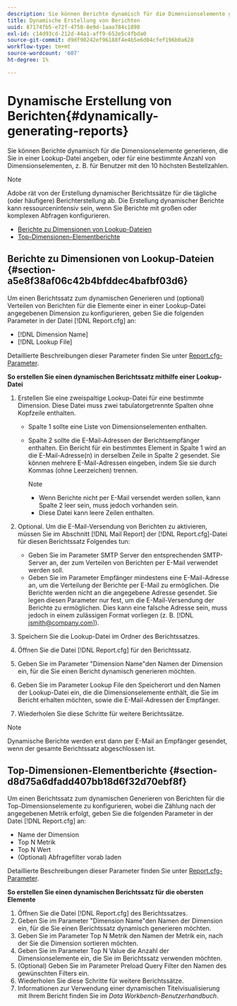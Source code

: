 ```yaml
---
description: Sie können Berichte dynamisch für die Dimensionselemente generieren, die Sie in einer Lookup-Datei angeben, oder für eine bestimmte Anzahl von Dimensionselementen, z. B. für Benutzer mit den 10 höchsten Bestellzahlen.
title: Dynamische Erstellung von Berichten
uuid: 87174fb5-e72f-4758-8e9d-1aaa784c1898
exl-id: c14d93cd-212d-44a1-aff9-652e5c4fbda0
source-git-commit: d9df90242ef96188f4e4b5e6d04cfef196b0a628
workflow-type: tm+mt
source-wordcount: '607'
ht-degree: 1%

---
```


# Dynamische Erstellung von Berichten{#dynamically-generating-reports}

Sie können Berichte dynamisch für die Dimensionselemente generieren, die Sie in einer Lookup-Datei angeben, oder für eine bestimmte Anzahl von Dimensionselementen, z. B. für Benutzer mit den 10 höchsten Bestellzahlen.

>[!NOTE]
>
>Adobe rät von der Erstellung dynamischer Berichtssätze für die tägliche (oder häufigere) Berichterstellung ab. Die Erstellung dynamischer Berichte kann ressourcenintensiv sein, wenn Sie Berichte mit großen oder komplexen Abfragen konfigurieren.

* [Berichte zu Dimensionen von Lookup-Dateien](../../../../../home/c-rpt-oview/c-work-rpt-sets/t-create-rpt-set/t-config-rpt-set/c-dyn-gen-rpts.md#section-a5e8f38af06c42b4bfddec4bafbf03d6)
* [Top-Dimensionen-Elementberichte](../../../../../home/c-rpt-oview/c-work-rpt-sets/t-create-rpt-set/t-config-rpt-set/c-dyn-gen-rpts.md#section-d8d75a6dfadd407bb18d6f32d70ebf8f)

## Berichte zu Dimensionen von Lookup-Dateien {#section-a5e8f38af06c42b4bfddec4bafbf03d6}

Um einen Berichtssatz zum dynamischen Generieren und (optional) Verteilen von Berichten für die Elemente einer in einer Lookup-Datei angegebenen Dimension zu konfigurieren, geben Sie die folgenden Parameter in der Datei [!DNL Report.cfg] an:

* [!DNL Dimension Name]
* [!DNL Lookup File]

Detaillierte Beschreibungen dieser Parameter finden Sie unter [Report.cfg-Parameter](../../../../../home/c-rpt-oview/c-rpt-param-ref/c-rpt-param.md#concept-838e59d72d3f4cb29ee15f5c7eb0ceff).

**So erstellen Sie einen dynamischen Berichtssatz mithilfe einer Lookup-Datei**

1. Erstellen Sie eine zweispaltige Lookup-Datei für eine bestimmte Dimension. Diese Datei muss zwei tabulatorgetrennte Spalten ohne Kopfzeile enthalten.

   * Spalte 1 sollte eine Liste von Dimensionselementen enthalten.
   * Spalte 2 sollte die E-Mail-Adressen der Berichtsempfänger enthalten. Ein Bericht für ein bestimmtes Element in Spalte 1 wird an die E-Mail-Adresse(n) in derselben Zeile in Spalte 2 gesendet. Sie können mehrere E-Mail-Adressen eingeben, indem Sie sie durch Kommas (ohne Leerzeichen) trennen.

      >[!NOTE]
      >
      >
      >    
      >    
      >    * Wenn Berichte nicht per E-Mail versendet werden sollen, kann Spalte 2 leer sein, muss jedoch vorhanden sein.
      >    * Diese Datei kann leere Zeilen enthalten.




1. Optional. Um die E-Mail-Versendung von Berichten zu aktivieren, müssen Sie im Abschnitt [!DNL Mail Report] der [!DNL Report.cfg]-Datei für diesen Berichtssatz Folgendes tun:

   * Geben Sie im Parameter SMTP Server den entsprechenden SMTP-Server an, der zum Verteilen von Berichten per E-Mail verwendet werden soll.
   * Geben Sie im Parameter Empfänger mindestens eine E-Mail-Adresse an, um die Verteilung der Berichte per E-Mail zu ermöglichen. Die Berichte werden nicht an die angegebene Adresse gesendet. Sie legen diesen Parameter nur fest, um die E-Mail-Versendung der Berichte zu ermöglichen. Dies kann eine falsche Adresse sein, muss jedoch in einem zulässigen Format vorliegen (z. B. [!DNL jsmith@company.com]).

1. Speichern Sie die Lookup-Datei im Ordner des Berichtssatzes.
1. Öffnen Sie die Datei [!DNL Report.cfg] für den Berichtssatz.
1. Geben Sie im Parameter &quot;Dimension Name&quot;den Namen der Dimension ein, für die Sie einen Bericht dynamisch generieren möchten.
1. Geben Sie im Parameter Lookup File den Speicherort und den Namen der Lookup-Datei ein, die die Dimensionselemente enthält, die Sie im Bericht erhalten möchten, sowie die E-Mail-Adressen der Empfänger.
1. Wiederholen Sie diese Schritte für weitere Berichtssätze.

>[!NOTE]
>
>Dynamische Berichte werden erst dann per E-Mail an Empfänger gesendet, wenn der gesamte Berichtssatz abgeschlossen ist.

## Top-Dimensionen-Elementberichte {#section-d8d75a6dfadd407bb18d6f32d70ebf8f}

Um einen Berichtssatz zum dynamischen Generieren von Berichten für die Top-Dimensionselemente zu konfigurieren, wobei die Zählung nach der angegebenen Metrik erfolgt, geben Sie die folgenden Parameter in der Datei [!DNL Report.cfg] an:

* Name der Dimension
* Top N Metrik
* Top N Wert
* (Optional) Abfragefilter vorab laden

Detaillierte Beschreibungen dieser Parameter finden Sie unter [Report.cfg-Parameter](../../../../../home/c-rpt-oview/c-rpt-param-ref/c-rpt-param.md#concept-838e59d72d3f4cb29ee15f5c7eb0ceff).

**So erstellen Sie einen dynamischen Berichtssatz für die obersten Elemente**

1. Öffnen Sie die Datei [!DNL Report.cfg] des Berichtssatzes.
1. Geben Sie im Parameter &quot;Dimension Name&quot;den Namen der Dimension ein, für die Sie einen Berichtssatz dynamisch generieren möchten.
1. Geben Sie im Parameter Top N Metrik den Namen der Metrik ein, nach der Sie die Dimension sortieren möchten.
1. Geben Sie im Parameter Top N Value die Anzahl der Dimensionselemente ein, die Sie im Berichtssatz verwenden möchten.
1. (Optional) Geben Sie im Parameter Preload Query Filter den Namen des gewünschten Filters ein.
1. Wiederholen Sie diese Schritte für weitere Berichtssätze.
1. Informationen zur Verwendung einer dynamischen Titelvisualisierung mit Ihrem Bericht finden Sie im *Data Workbench-Benutzerhandbuch*.
